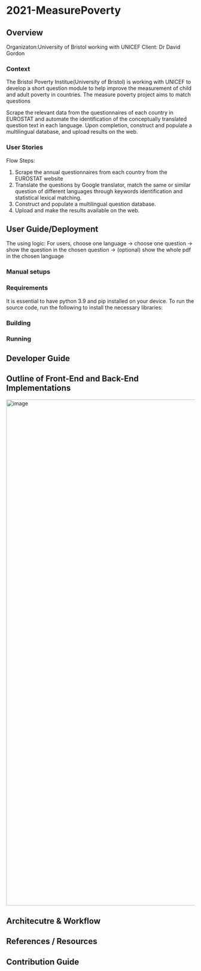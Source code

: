 # 2021-MeasurePoverty



## Overview
Organizaton:University of Bristol working with UNICEF
Client: Dr David Gordon



### Context 

The Bristol Poverty Institue(University of Bristol) is working with UNICEF to develop a short question module to help improve the measurement of child and adult poverty in countries. 
The measure poverty project aims to match questions 


Scrape the relevant data from the questionnaires of each country in EUROSTAT and automate the identification of the conceptually translated question text in each language. Upon completion, construct and populate a multilingual database, and upload results on the web.


### User Stories 




Flow Steps:
1. Scrape the annual questionnaires from each country from the EUROSTAT website
2. Translate the questions by Google translator, match the same or similar question of different languages through keywords identification and statistical lexical matching.
3. Construct and populate a multilingual question database.
4. Upload and make the results available on the web.





## User Guide/Deployment 
The using logic:
For users, choose one language -> choose one question -> show the question in the chosen question -> (optional) show the whole pdf in the chosen language

### Manual setups

### Requirements
It is essential to have python 3.9 and pip installed on your device. 
To run the source code, run the following to install the necessary libraries:







### Building 


### Running





## Developer Guide




## Outline of Front-End and Back-End Implementations 

<img width="1350" alt="image" src="https://user-images.githubusercontent.com/72454289/145710454-b866d069-bfb2-47e5-80f1-c973cb69be0f.png">


## Architecutre & Workflow 


## References / Resources


## Contribution Guide 

